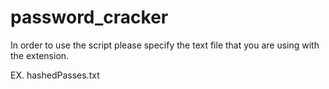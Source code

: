 # password_cracker

In order to use the script please specify the text file that you are using with the extension.

EX. hashedPasses.txt